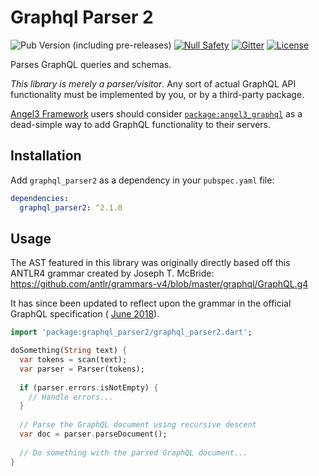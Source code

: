 # Graphql Parser 2

![Pub Version (including pre-releases)](https://img.shields.io/pub/v/graphql_parser2?include_prereleases)
[![Null Safety](https://img.shields.io/badge/null-safety-brightgreen)](https://dart.dev/null-safety)
[![Gitter](https://img.shields.io/gitter/room/nwjs/nw.js.svg)](https://gitter.im/angel_dart/discussion)
[![License](https://img.shields.io/github/license/dukefirehawk/graphql_dart)](https://github.com/dukefirehawk/graphql_dart/blob/master/graphql_parser/LICENSE)

Parses GraphQL queries and schemas.

*This library is merely a parser/visitor*. Any sort of actual GraphQL API functionality must be implemented by you,
or by a third-party package.

[Angel3 Framework](https://pub.dev/packages/angel3_framework) users should consider
[`package:angel3_graphql`](https://pub.dev/packages/angel3_graphql)
as a dead-simple way to add GraphQL functionality to their servers.

## Installation

Add `graphql_parser2` as a dependency in your `pubspec.yaml` file:

```yaml
dependencies:
  graphql_parser2: ^2.1.0
```

## Usage

The AST featured in this library was originally directly based off this ANTLR4 grammar created by Joseph T. McBride:
<https://github.com/antlr/grammars-v4/blob/master/graphql/GraphQL.g4>

It has since been updated to reflect upon the grammar in the official GraphQL
specification (
[June 2018](https://facebook.github.io/graphql/June2018/)).

```dart
import 'package:graphql_parser2/graphql_parser2.dart';

doSomething(String text) {
  var tokens = scan(text);
  var parser = Parser(tokens);
  
  if (parser.errors.isNotEmpty) {
    // Handle errors...
  }
  
  // Parse the GraphQL document using recursive descent
  var doc = parser.parseDocument();
  
  // Do something with the parsed GraphQL document...
}
```
